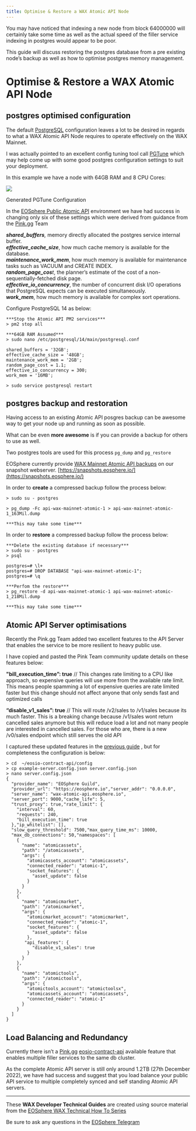 ```yaml
---
title: Optimise & Restore a WAX Atomic API Node
---
```


You may have noticed that indexing a new node from block 64000000 will certainly take some time as well as the actual speed of the filler service indexing in postgres would appear to be poor.

This guide will discuss restoring the postgres database from a pre existing node’s backup as well as how to optimise postgres memory management.

# Optimise & Restore a WAX Atomic API Node

## **postgres optimised configuration**

The default  [PostgreSQL](https://www.postgresql.org/)  configuration leaves a lot to be desired in regards to what a WAX Atomic API Node requires to operate effectively on the WAX Mainnet.

I was actually pointed to an excellent config tuning tool call  [PGTune](https://pgtune.leopard.in.ua/)  which may help come up with some good postgres configuration settings to suit your deployment.

In this example we have a node with 64GB RAM and 8 CPU Cores:

![](https://miro.medium.com/max/700/1*160Dd0q2PP4BKtbJBTmiAQ.png)

Generated PGTune Configuration

In the  [EOSphere Public Atomic API](https://wax-atomic-api.eosphere.io/docs/)  environment we have had success in changing only six of these settings which were derived from guidance from the  [Pink.gg](https://pink.gg/)  Team

**_shared_buffers_**_,_ memory directly allocated the postgres service internal buffer.  
**_effective_cache_size_**, how much cache memory is available for the database.  
**_maintenance_work_mem_**, how much memory is available for maintenance tasks such as VACUUM and CREATE INDEX.  
**_random_page_cos_**_t_, the planner’s estimate of the cost of a non-sequentially-fetched disk page.  
**_effective_io_concurrency_**, the number of concurrent disk I/O operations that PostgreSQL expects can be executed simultaneously.  
**_work_mem_**, how much memory is available for complex sort operations.

Configure PostgreSQL 14 as below:

```
***Stop the Atomic API PM2 services***  
> pm2 stop all

***64GB RAM Assumed***
> sudo nano /etc/postgresql/14/main/postgresql.conf

shared_buffers = '32GB';  
effective_cache_size = '48GB';  
maintenance_work_mem = '2GB';  
random_page_cost = 1.1;  
effective_io_concurrency = 300;  
work_mem = '16MB';

> sudo service postgresql restart
```
## postgres backup and restoration

Having access to an existing Atomic API posgres backup can be awesome way to get your node up and running as soon as possible.

What can be even  **more awesome**  is if you can provide a backup for others to use as well.

Two postgres tools are used for this process  `pg_dump`  and  `pg_restore`

EOSphere currently provide  [WAX Mainnet Atomic API backups](https://store1.eosphere.io/wax/atomic/backups/)  on our snapshot webserver.  [https://snapshots.eosphere.io/](https://snapshots.eosphere.io/)

In order to  **create**  a compressed backup follow the process below:

```
> sudo su - postgres

> pg_dump -Fc api-wax-mainnet-atomic-1 > api-wax-mainnet-atomic-1_163Mil.dump

***This may take some time***
```

In order to  **restore**  a compressed backup follow the process below:

```
***Delete the existing database if necessary***
> sudo su - postgres
> psql

postgres=# \l+
postgres=# DROP DATABASE "api-wax-mainnet-atomic-1";
postgres=# \q

***Perfom the restore***
> pg_restore -d api-wax-mainnet-atomic-1 api-wax-mainnet-atomic-1_218Mil.dump

***This may take some time***
```

## Atomic API Server optimisations

Recently the Pink.gg Team added two excellent features to the API Server that enables the service to be more resilient to heavy public use.

I have copied and pasted the Pink Team community update details on these features below:

**"bill_execution_time”: true**  // This changes rate limiting to a CPU like approach, so expensive queries will use more from the available rate limit. This means people spamming a lot of expensive queries are rate limited faster but this change should not affect anyone that only sends fast and optimized calls

**“disable_v1_sales”: true**  // This will route /v2/sales to /v1/sales because its much faster. This is a breaking change because /v1/sales wont return cancelled sales anymore but this will reduce load a lot and not many people are interested in cancelled sales. For those who are, there is a new /v0/sales endpoint which still serves the old API

I captured these updated features in the  [previous guide](https://medium.com/eosphere/wax-technical-how-to-9-f7d22bfa4e2b)  , but for completeness the configuration is below:

```
> cd  ~/eosio-contract-api/config
> cp example-server.config.json server.config.json
> nano server.config.json
{
  "provider_name": "EOSphere Guild",
  "provider_url": "https://eosphere.io","server_addr": "0.0.0.0",
  "server_name": "wax-atomic-api.eosphere.io",
  "server_port": 9000,"cache_life": 5,
  "trust_proxy": true,"rate_limit": {
    "interval": 60,
    "requests": 240,
    "bill_execution_time": true
  },"ip_whitelist": [],
  "slow_query_threshold": 7500,"max_query_time_ms": 10000,
  "max_db_connections": 50,"namespaces": [
    {
      "name": "atomicassets",
      "path": "/atomicassets",
      "args": {
        "atomicassets_account": "atomicassets",
        "connected_reader": "atomic-1",
        "socket_features": {
          "asset_update": false
        }
      }
    },
    {
      "name": "atomicmarket",
      "path": "/atomicmarket",
      "args": {
        "atomicmarket_account": "atomicmarket",
        "connected_reader": "atomic-1",
        "socket_features": {
          "asset_update": false
        },
       "api_features": {
          "disable_v1_sales": true
        }
      }
    },
    {
      "name": "atomictools",
      "path": "/atomictools",
      "args": {
        "atomictools_account": "atomictoolsx",
        "atomicassets_account": "atomicassets",
        "connected_reader": "atomic-1"
      }
    }
  ]
}
```

## Load Balancing and Redundancy

Currently there isn’t a  [Pink.gg](https://pink.gg/)  [eosio-contract-api](https://github.com/pinknetworkx/eosio-contract-api)  available feature that enables multiple filler services to the same db cluster.

As the complete Atomic API server is still only around 1.2TB (27th December 2022), we have had success and suggest that you load balance your public API service to multiple completely synced and self standing Atomic API servers.

---

These **WAX Developer Technical Guides** are created using source material from the [EOSphere WAX Technical How To Series](https://medium.com/eosphere/wax-technical-how-to/home)

Be sure to ask any questions in the  [EOSphere Telegram](https://t.me/eosphere_io)
